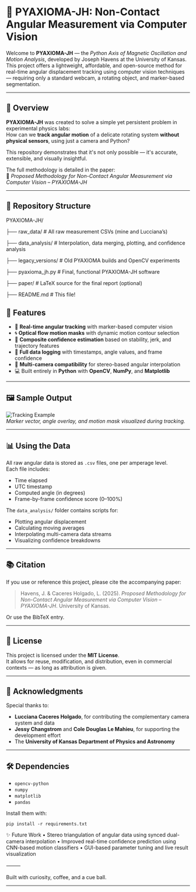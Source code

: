 # 🧭 PYAXIOMA-JH: Non-Contact Angular Measurement via Computer Vision

Welcome to **PYAXIOMA-JH** — the *Python Axis of Magnetic Oscillation and Motion Analysis*, developed by Joseph Havens at the University of Kansas. This project offers a lightweight, affordable, and open-source method for real-time angular displacement tracking using computer vision techniques — requiring only a standard webcam, a rotating object, and marker-based segmentation.

---

## 🌌 Overview

**PYAXIOMA-JH** was created to solve a simple yet persistent problem in experimental physics labs:  
How can we **track angular motion** of a delicate rotating system **without physical sensors**, using just a camera and Python?

This repository demonstrates that it's not only possible — it's accurate, extensible, and visually insightful.

The full methodology is detailed in the paper:  
📝 *Proposed Methodology for Non-Contact Angular Measurement via Computer Vision – PYAXIOMA-JH*

---

## 📁 Repository Structure
PYAXIOMA-JH/

├── raw_data/           # All raw measurement CSVs (mine and Lucciana’s)

├── data_analysis/      # Interpolation, data merging, plotting, and confidence analysis

├── legacy_versions/    # Old PYAXIOMA builds and OpenCV experiments

├── pyaxioma_jh.py      # Final, functional PYAXIOMA-JH software

├── paper/              # LaTeX source for the final report (optional)

├── README.md           # This file!

## 🔬 Features

- 🎯 **Real-time angular tracking** with marker-based computer vision
- 🌀 **Optical flow motion masks** with dynamic motion contour selection
- 🧠 **Composite confidence estimation** based on stability, jerk, and trajectory features
- 🧰 **Full data logging** with timestamps, angle values, and frame confidence
- 🧩 **Multi-camera compatibility** for stereo-based angular interpolation
- 💻 Built entirely in **Python** with **OpenCV**, **NumPy**, and **Matplotlib**

---

## 🖼️ Sample Output

![Tracking Example](./figures/positive_tracking.png)  
*Marker vector, angle overlay, and motion mask visualized during tracking.*

---

## 📊 Using the Data

All raw angular data is stored as `.csv` files, one per amperage level.  
Each file includes:
- Time elapsed
- UTC timestamp
- Computed angle (in degrees)
- Frame-by-frame confidence score (0–100%)

The `data_analysis/` folder contains scripts for:
- Plotting angular displacement
- Calculating moving averages
- Interpolating multi-camera data streams
- Visualizing confidence breakdowns

---

## 📚 Citation

If you use or reference this project, please cite the accompanying paper:

> Havens, J. & Caceres Holgado, L. (2025). *Proposed Methodology for Non-Contact Angular Measurement via Computer Vision – PYAXIOMA-JH*. University of Kansas.

Or use the BibTeX entry.

---

## 🪪 License

This project is licensed under the **MIT License**.  
It allows for reuse, modification, and distribution, even in commercial contexts — as long as attribution is given.

---

## 👋 Acknowledgments

Special thanks to:
- **Lucciana Caceres Holgado**, for contributing the complementary camera system and data
- **Jessy Changstrom** and **Cole Douglas Le Mahieu**, for supporting the development effort
- The **University of Kansas Department of Physics and Astronomy**

---

## 🛠️ Dependencies

- `opencv-python`
- `numpy`
- `matplotlib`
- `pandas`

Install them with:

`pip install -r requirements.txt`

✨ Future Work
	•	Stereo triangulation of angular data using synced dual-camera interpolation
	•	Improved real-time confidence prediction using CNN-based motion classifiers
	•	GUI-based parameter tuning and live result visualization

⸻

Built with curiosity, coffee, and a cue ball.

---
